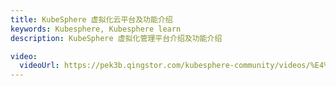 ```yaml
---
title: KubeSphere 虚拟化云平台及功能介绍
keywords: Kubesphere, Kubesphere learn
description: KubeSphere 虚拟化管理平台介绍及功能介绍

video:
  videoUrl: https://pek3b.qingstor.com/kubesphere-community/videos/%E4%BA%91%E5%8E%9F%E7%94%9F%E5%AE%9E%E6%88%98/%E7%AC%AC%E4%BA%8C%E6%9C%9F/67%E3%80%81KubeVirt%20%E8%99%9A%E6%8B%9F%E6%9C%BA%E8%B4%9F%E8%BD%BD%E7%AE%A1%E7%90%86-KubeSphere%20%E8%99%9A%E6%8B%9F%E5%8C%96%E4%BA%91%E5%B9%B3%E5%8F%B0%E5%8F%8A%E5%8A%9F%E8%83%BD%E4%BB%8B%E7%BB%8D.mp4
---
```

